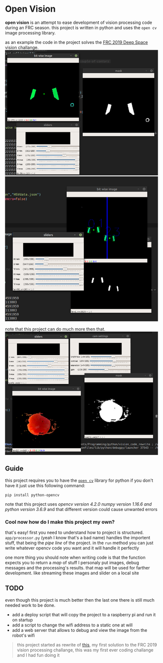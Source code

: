 # Open Vision
**open vision** is an attempt to ease development of vision processing code during an FRC season.
this project is written in python and uses the ```open cv``` image processing library.  

as an example the code in the project solves the [FRC 2019 Deep Space](https://en.wikipedia.org/wiki/Destination:_Deep_Space) vision challange.
![2019_image_example](assets/image_dir_example.png)
![2019_image_example](assets/example_image.png)

note that this project can do much more then that.
![different image](assets/basic_example.png)

## Guide
this project requires you to have the [```open cv```](https://opencv.org) library for python
if you don't have it just use this following command:

```
pip install python-opencv
```

note that this project uses *opencv version 4.2.0 numpy version 1.16.6 and python version 3.6.9*
and that different version could cause unwanted errors

### Cool now how do I make this project my own?
that's easy!
first you need to understand how to project is structured.
``` app/processor.py ``` (yeah I know that's a bad name) handles the importent stuff, that being the *pipe line* 
of the project.
in the ```run``` method you can just write whatever opencv code you want and it will handle it perfectly

one more thing you should note when writing code is that the function expects you to return a *map* of stuff
I personaly put images, debug messages and the processing's results.
that map will be used for farther development. 
like streaming these images and slider on a local site
 
## TODO
even though this project is much better then the last one there is still much needed work to be done.

* add a deploy script that will copy the project to a raspberry pi and run it on startup
* add a script to change the wifi address to a static one at will
* add a web server that allows to debug and view the image from the robot's wifi

> this project started as rewrite of [this](https://github.com/chenPerach/vision2019), my first solution to the FRC 2019 vision processing challange, this was my first ever coding challange and I had fun doing it

